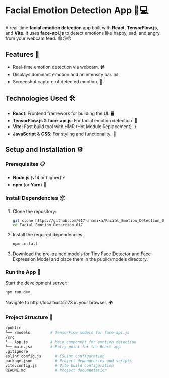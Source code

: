 # Facial Emotion Detection App 🧠💻

A real-time **facial emotion detection** app built with **React**, **TensorFlow.js**, and **Vite**. It uses **face-api.js** to detect emotions like happy, sad, and angry from your webcam feed. 😄😢😠

## Features 🌟

- Real-time emotion detection via webcam. 📹
- Displays dominant emotion and an intensity bar. 📊
- Screenshot capture of detected emotion. 📸

## Technologies Used 🛠️

- **React**: Frontend framework for building the UI. 🖥️
- **TensorFlow.js** & **face-api.js**: For facial emotion detection. 🤖
- **Vite**: Fast build tool with HMR (Hot Module Replacement). ⚡
- **JavaScript** & **CSS**: For styling and functionality. 🎨

## Setup and Installation ⚙️

### Prerequisites 📋

- **Node.js** (v14 or higher) ⚡
- **npm** (or **Yarn**) 🎯

### Install Dependencies 📦

1. Clone the repository:
   ```bash
   git clone https://github.com/017-anamika/Facial_Emotion_Detection_017.git
   cd Facial_Emotion_Detection_017
   
2. Install the required dependencies:
   ```bash
   npm install
   
3. Download the pre-trained models for Tiny Face Detector and Face Expression Model and place them in the public/models directory.

### Run the App 🚀
Start the development server:
   ```bash
   npm run dev
   ```
Navigate to http://localhost:5173 in your browser. 🌍

### Project Structure 📂
   ```bash
   /public
   └── /models         # TensorFlow models for face-api.js
   /src
   └── App.js          # Main component for emotion detection
   └── main.jsx        # Entry point for the React app
   .gitignore
   eslint.config.js      # ESLint configuration
   package.json          # Project dependencies and scripts
   vite.config.js        # Vite build configuration
   README.md             # Project documentation
